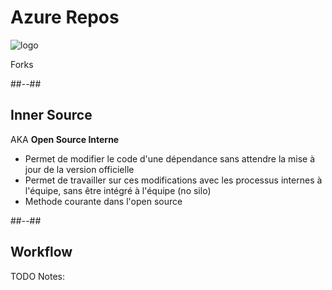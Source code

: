 <!-- .slide: class="transition bg-pink" -->
# Azure Repos
![logo](./assets/images/services/repos/logo.svg)

Forks

##--##
## Inner Source

AKA **Open Source Interne**
- Permet de modifier le code d'une dépendance sans attendre la mise à jour de la version officielle
- Permet de travailler sur ces modifications avec les processus internes à l'équipe, sans être intégré à l'équipe (no silo)
- Methode courante dans l'open source 

##--##
## Workflow

TODO
Notes:


